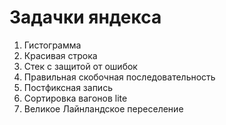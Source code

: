 # Задачки яндекса

1. Гистограмма
2. Красивая строка
3. Стек с защитой от ошибок
4. Правильная скобочная последовательность
5. Постфиксная запись
6. Сортировка вагонов lite
7. Великое Лайнландское переселение